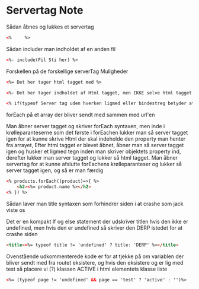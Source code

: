 # Servertag Note


Sådan åbnes og lukkes et servertag
```html
<%     %>
```


Sådan includer man indholdet af en anden fil
```html
<%- include(Fil Sti her) %>
```

Forskellen på de forskellige serverTag Muligheder
```html
<%= Det her tager html tagget med %>

<%- Det her tager indholdet af Html tagget, men IKKE selve html tagget med %>

<% if(typeof Server tag uden hverken ligmed eller bindestreg betyder at det er noget der IKKE skal vises på siden, men skal udføres != 'undefined'){  %>
```

forEach på et array der bliver sendt med sammen med url'en

Man åbner server tagget og skriver forEach syntaxen, men inde i krølleparanteserne som det første i forEachen lukker man så server tagget igen for at kunne skrive Html der skal indeholde den property man henter fra arrayet,
Efter html tagget er blevet åbnet, åbner man så server tagget igen og husker et ligmed tegn inden man skriver objektets property ind, derefter lukker man server tagget og lukker så html tagget.
Man åbner servertag for at kunne afslutte forEachens krølleparanteser og lukker så server tagget igen, og så er man færdig
```html
<% products.forEach((product)=>{ %>
	<h2><%= product.name %></h2>
<% }) %>
```


Sådan laver man title syntaxen som forhindrer siden i at crashe som jack viste os

Det er en kompakt If og else statement der udskriver titlen hvis den ikke er undefined, men hvis den er undefined så skriver den DERP istedet for at crashe siden
```html
<title><%= typeof title != 'undefined' ? title: 'DERP' %></title>
```

Ovenstående udkommenterede kode er for at tjekke på om variablen der bliver sendt med fra routet eksistere, og hvis den eksistere og er lig med test så placere vi (?) klassen ACTIVE i html elementets klasse liste 

```html
<%= (typeof page != 'undefined' && page == 'test' ? 'active' : '')%>
```